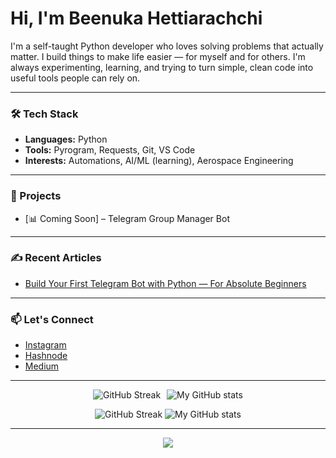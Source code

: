 # Hi, I'm Beenuka Hettiarachchi 


I'm a self-taught Python developer who loves solving problems that actually matter. I build things to make life easier — for myself and for others. I'm always experimenting, learning, and trying to turn simple, clean code into useful tools people can rely on.

---

### 🛠 Tech Stack
- **Languages:** Python
- **Tools:** Pyrogram, Requests, Git, VS Code
- **Interests:** Automations, AI/ML (learning), Aerospace Engineering

---

### 📌 Projects  
- [📊 Coming Soon] – Telegram Group Manager Bot
<!--
---

### 🧠 Currently Learning
- -->

---

### ✍️ Recent Articles
- [Build Your First Telegram Bot with Python — For Absolute Beginners](https://beenuka.hashnode.dev/build-telegram-bot-python)

---

### 📫 Let's Connect
<!-- LinkedIn: [linkedin.com/in/beenuka-hettiarachchi](https://linkedin.com) *(optional)*
- Telegram: [@your_username](https://t.me/your_username)
- Dev Blog: [yourblog.dev](https://yourblog.dev) *(if available)*
-->
- [Instagram](https://instagram.com/beenuka.hettiarachchi)
- [Hashnode](https://beenuka.hashnode.dev)
- [Medium](https://medium.com/@beenuka.hettiarachchi.net)
---

<!--

![GitHub Streak](https://streak-stats.demolab.com/?user=beenukahettiarachchi&theme=dark)

![My GitHub stats](https://github-readme-stats.vercel.app/api?username=beenukahettiarachchi&show_icons=True&theme=dark&icon_color=fb8c00&title_color=fb8c00)

-->

<div align="center" style="display: flex; justify-content: center; gap: 10px;">
  <img src="https://streak-stats.demolab.com/?user=beenukahettiarachchi&theme=dark" alt="GitHub Streak" />
  <img src="https://github-readme-stats.vercel.app/api?username=beenukahettiarachchi&show_icons=True&theme=dark&icon_color=fb8c00&title_color=fb8c00" alt="My GitHub stats" />
</div>

<p align="center">
  <img src="https://streak-stats.demolab.com/?user=beenukahettiarachchi&theme=dark" alt="GitHub Streak" />
  <img src="https://github-readme-stats.vercel.app/api?username=beenukahettiarachchi&show_icons=True&theme=dark&icon_color=fb8c00&title_color=fb8c00" alt="My GitHub stats" />
</p>


---

<div align='center'>
    <img src='https://github-profile-trophy.vercel.app/?username=beenukahettiarachchi'>
</div>
